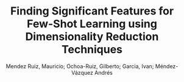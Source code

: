 ---
paperId: 53
author: Mendez Ruiz, Mauricio; Ochoa-Ruiz, Gilberto; Garcia, Ivan; Méndez-Vázquez Andrés
title: Finding Significant Features for Few-Shot Learning using Dimensionality Reduction Techniques
pdf: 53_CameraReady_53.pdf
poster: 53_poster_53.png
type: Poster
topic: Image Classification
category: Extended Abstract
link: --
conference: cvpr
year: 2021
tags: cvpr-2021-ea
---